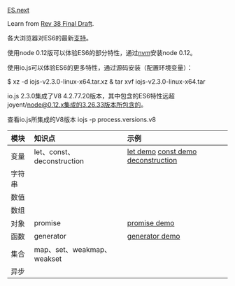 [ES.next][]

[ES.next]: http://wiki.ecmascript.org/doku.php?id=harmony:specification_drafts

Learn from [Rev 38 Final Draft](http://wiki.ecmascript.org/lib/exe/fetch.php?id=harmony%3Aspecification_drafts&cache=cache&media=harmony:ecma-262_6th_edition_final_draft_-04-14-15.pdf).

各大浏览器对ES6的最新[支持](http://kangax.github.io/compat-table/es6/)。

使用node 0.12版可以体验ES6的部分特性，通过[nvm](https://github.com/creationix/nvm)安装node 0.12。

使用io.js可以体验ES6的更多特性，通过源码安装（配置环境变量）：

$  xz -d iojs-v2.3.0-linux-x64.tar.xz &  tar xvf iojs-v2.3.0-linux-x64.tar

io.js 2.3.0集成了V8 4.2.77.20版本，其中包含的ES6特性远超joyent/node@0.12.x集成的3.26.33版本所包含的。

查看io.js所集成的V8版本 iojs -p process.versions.v8

模块 | 知识点 | 示例
:------------- | :------------- | :-----------------
变量 | let、const、deconstruction | [let demo](../ecma/variable/letdemo.js) [const demo](../ecma/variable/constdemo.js) [deconstruction](../ecma/variable/deconstruction.js)
字符串 | |
数值 | |
数组 | |
对象 | promise | [promise demo](../ecma/object/promisedemo.js)
函数 | generator | [generator demo](../ecma/function/generatordemo.js) 
集合 | map、set、weakmap、weakset |
异步 | |


